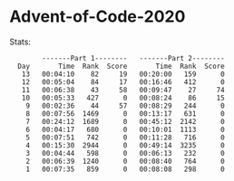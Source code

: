 # Advent-of-Code-2020

Stats:

            -------Part 1--------   -------Part 2--------
      Day       Time  Rank  Score       Time  Rank  Score
       13   00:04:10    82     19   00:20:00   159      0
       12   00:05:04    84     17   00:16:46   412      0
       11   00:06:38    43     58   00:09:47    27     74
       10   00:05:33   427      0   00:08:24    86     15
        9   00:02:36    44     57   00:08:29   244      0
        8   00:07:56  1469      0   00:13:17   631      0
        7   00:24:12  1689      0   00:45:12  2142      0
        6   00:04:17   680      0   00:10:01  1113      0
        5   00:07:51   742      0   00:11:28   716      0
        4   00:15:30  2944      0   00:49:14  3235      0
        3   00:04:44   598      0   00:06:13   232      0
        2   00:06:39  1240      0   00:08:40   764      0
        1   00:07:35   859      0   00:08:08   298      0
